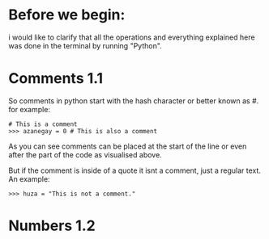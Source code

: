 # Before we begin:

i would like to clarify that all the operations and everything explained here was done in the terminal by running "Python".


# Comments 1.1

So comments in python start with the hash character or better known as #. for example:

```
# This is a comment
>>> azanegay = 0 # This is also a comment
```

As you can see comments can be placed at the start of the line or even after the part of the code as visualised above.

But if the comment is inside of a quote it isnt a comment, just a regular text. An example:

```
>>> huza = "This is not a comment."
```

# Numbers 1.2

